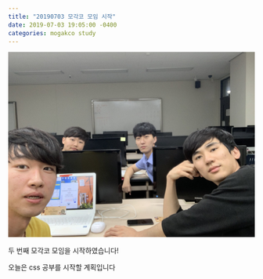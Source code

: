```yaml
---
title: "20190703 모각코 모임 시작"
date: 2019-07-03 19:05:00 -0400
categories: mogakco study
---
```


![study_20190703_01](/assets/images/mogakco_02/20190703_01.jpg)

두 번째 모각코 모임을 시작하였습니다!

오늘은 css 공부를 시작할 계획입니다